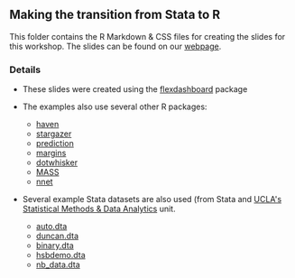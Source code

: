 ## Making the transition from Stata to R

This folder contains the R Markdown & CSS files for creating the slides for this workshop.  The
slides can be found on our [webpage](https://buckipr.github.io/R_Working_Group/transition2R/transition2R.html).

### Details

* These slides were created using the [flexdashboard](https://rstudio.github.io/flexdashboard/index.html) package

* The examples also use several other R packages:

  - [haven](https://cran.r-project.org/package=haven)
  - [stargazer](https://cran.r-project.org/package=stargazer)
  - [prediction](https://cran.r-project.org/package=prediction)
  - [margins](https://cran.r-project.org/package=margins)
  - [dotwhisker](https://cran.r-project.org/package=dotwhisker)
  - [MASS](https://cran.r-project.org/package=MASS)
  - [nnet](https://cran.r-project.org/package=nnet)

* Several example Stata datasets are also used (from Stata and
[UCLA's Statistical Methods & Data Analytics](https://stats.oarc.ucla.edu/) unit.

  - [auto.dta](https://www.stata-press.com/data/r17/auto.dta)
  - [duncan.dta](https://stats.idre.ucla.edu/stat/stata/examples/ara/duncan)
  - [binary.dta](https://stats.idre.ucla.edu/stat/stata/dae/binary.dta)
  - [hsbdemo.dta](https://stats.idre.ucla.edu/stat/data/hsbdemo)
  - [nb_data.dta](https://stats.idre.ucla.edu/stat/stata/dae/nb_data)
